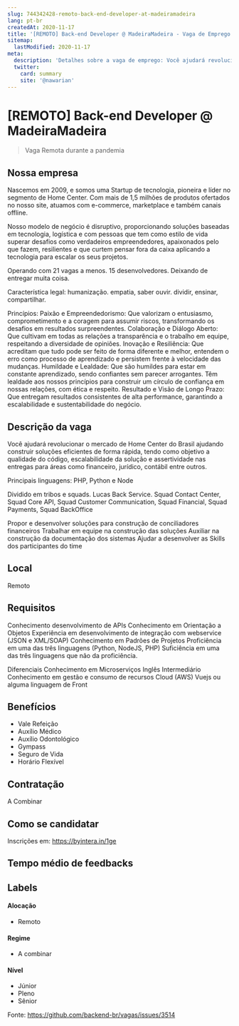 ```yaml
---
slug: 744342428-remoto-back-end-developer-at-madeiramadeira
lang: pt-br
createdAt: 2020-11-17
title: '[REMOTO] Back-end Developer @ MadeiraMadeira - Vaga de Emprego'
sitemap:
  lastModified: 2020-11-17
meta:
  description: 'Detalhes sobre a vaga de emprego: Você ajudará revolucionar o mercado de Home Center do Brasil ajudando construir soluções eficientes de forma rápida, tendo como objetivo a qualidade do código, escalabilidade da solução e assertividade nas entregas para áreas como financeiro, jurídico, contábil entre outros. Principais linguagens: PHP, Python e Node Dividido em tribos e squads. Lucas Back Service. Squad Contact Center, Squad Core API, Squad Customer Communication, Squad Financial, Squad Payments, Squad BackOffice Propor e desenvolver soluções para construção de conciliadores financeiros Trabalhar em equipe na construção das soluções Auxiliar na construção da documentação dos sistemas Ajudar a desenvolver as Skills dos participantes do time'
  twitter:
    card: summary
    site: '@nawarian'
---
```


# [REMOTO] Back-end Developer @ MadeiraMadeira

<!--
==================================================
Caso a vaga for remoto durante a pandemia informar no texto "Remoto durante o covid"
==================================================
-->
<!-- 
==================================================
POR FAVOR, SÓ POSTE SE A VAGA FOR PARA BACK-END!

Não faça distinção de gênero no título da vaga.

Use: "Back-End Developer" ao invés de 
"Desenvolvedor Back-End" \o/

Exemplo: `[São Paulo] Back-End Developer @ NOME DA EMPRESA`
==================================================
-->
<!--
==================================================
Caso a vaga for remoto durante a pandemia deixar a linha abaixo
==================================================
-->
> Vaga Remota durante a pandemia

## Nossa empresa

Nascemos em 2009, e somos uma Startup de tecnologia, pioneira e líder no segmento de Home Center. Com mais de 1,5 milhões de produtos ofertados no nosso site, atuamos com e-commerce, marketplace e também canais offline.

Nosso modelo de negócio é disruptivo, proporcionando soluções baseadas em tecnologia, logística e com pessoas que tem como estilo de vida superar desafios como verdadeiros empreendedores, apaixonados pelo que fazem, resilientes e que curtem pensar fora da caixa aplicando a tecnologia para escalar os seus projetos.

Operando com 21 vagas a menos. 15 desenvolvedores. Deixando de entregar muita coisa. 

Característica legal: humanização. empatia, saber ouvir. dividir, ensinar, compartilhar. 

Princípios: 
Paixão e Empreendedorismo: Que valorizam o entusiasmo, comprometimento e a coragem para assumir riscos, transformando os desafios em resultados surpreendentes.
Colaboração e Diálogo Aberto: Que cultivam em todas as relações a transparência e o trabalho em equipe, respeitando a diversidade de opiniões.
Inovação e Resiliência: Que acreditam que tudo pode ser feito de forma diferente e melhor, entendem o erro como processo de aprendizado e persistem frente à velocidade das mudanças.
Humildade e Lealdade: Que são humildes para estar em constante aprendizado, sendo confiantes sem parecer arrogantes. Têm lealdade aos nossos princípios para construir um círculo de confiança em nossas relações, com ética e respeito.
Resultado e Visão de Longo Prazo: Que entregam resultados consistentes de alta performance, garantindo a escalabilidade e sustentabilidade do negócio.

## Descrição da vaga

Você ajudará revolucionar o mercado de Home Center do Brasil ajudando construir soluções eficientes de forma rápida, tendo como objetivo a qualidade do código, escalabilidade da solução e assertividade nas entregas para áreas como financeiro, jurídico, contábil entre outros.

Principais linguagens: PHP, Python e Node

Dividido em tribos e squads. Lucas Back Service. 
Squad Contact Center, Squad Core API, Squad Customer Communication, Squad Financial, Squad Payments, Squad BackOffice

Propor e desenvolver soluções para construção de conciliadores financeiros
Trabalhar em equipe na construção das soluções
Auxiliar na construção da documentação dos sistemas
Ajudar a desenvolver as Skills dos participantes do time

## Local

Remoto

## Requisitos

Conhecimento desenvolvimento de APIs
Conhecimento em Orientação a Objetos
Experiência em desenvolvimento de integração com webservice (JSON e XML/SOAP)
Conhecimento em Padrões de Projetos
Proficiência em uma das três linguagens (Python, NodeJS, PHP)
Suficiência em uma das três linguagens que não da proficiência.

Diferenciais
Conhecimento em Microserviços
Inglês Intermediário
Conhecimento em gestão e consumo de recursos Cloud (AWS)
Vuejs ou alguma linguagem de Front

## Benefícios

- Vale Refeição
- Auxílio Médico
- Auxílio Odontológico
- Gympass
- Seguro de Vida
- Horário Flexível


## Contratação

A Combinar

## Como se candidatar

Inscrições em: https://byintera.in/1ge

## Tempo médio de feedbacks


## Labels
<!-- retire os labels que não fazem sentido à vaga -->

#### Alocação

- Remoto

#### Regime

- A combinar

#### Nível
- Júnior
- Pleno
- Sênior



Fonte: https://github.com/backend-br/vagas/issues/3514
